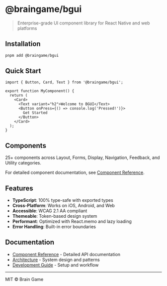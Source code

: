 # @braingame/bgui

> Enterprise-grade UI component library for React Native and web platforms

## Installation

```bash
pnpm add @braingame/bgui
```

## Quick Start

```tsx
import { Button, Card, Text } from '@braingame/bgui';

export function MyComponent() {
  return (
    <Card>
      <Text variant="h2">Welcome to BGUI</Text>
      <Button onPress={() => console.log('Pressed!')}>
        Get Started
      </Button>
    </Card>
  );
}
```

## Components

25+ components across Layout, Forms, Display, Navigation, Feedback, and Utility categories.

For detailed component documentation, see [Component Reference](../../docs/COMPONENT_REFERENCE.md).

## Features

- **TypeScript**: 100% type-safe with exported types
- **Cross-Platform**: Works on iOS, Android, and Web
- **Accessible**: WCAG 2.1 AA compliant
- **Themeable**: Token-based design system
- **Performant**: Optimized with React.memo and lazy loading
- **Error Handling**: Built-in error boundaries

## Documentation

- [Component Reference](../../docs/COMPONENT_REFERENCE.md) - Detailed API documentation
- [Architecture](../../docs/ARCHITECTURE.md) - System design and patterns
- [Development Guide](../../docs/DEVELOPMENT.md) - Setup and workflow

---

MIT © Brain Game
